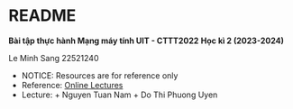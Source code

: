 # README

**Bài tập thực hành Mạng máy tính UIT - CTTT2022**
**Học kì 2 (2023-2024)**

Le Minh Sang 22521240

- NOTICE: Resources are for reference only
- Reference: [Online Lectures](https://gaia.cs.umass.edu/kurose_ross/online_lectures.htm?fbclid=IwZXh0bgNhZW0CMTAAAR1rS8GjZ0ZheoiwAS7X2SbbJ8SntTCu8JUB5Crv9dge576LdEf9tAuwYwo_aem_JrDeCg03B5E_C8VlkzDvWA)
- Lecture: + Nguyen Tuan Nam
          + Do Thi Phuong Uyen 
